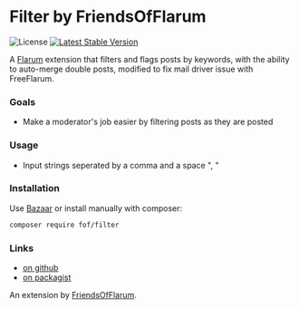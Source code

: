 # Filter by FriendsOfFlarum

![License](https://img.shields.io/badge/license-MIT-blue.svg) [![Latest Stable Version](https://img.shields.io/packagist/v/fof/filter.svg)](https://packagist.org/packages/fof/filter)

A [Flarum](http://flarum.org) extension that filters and flags posts by keywords, with the ability to auto-merge double posts, modified to fix mail driver issue with FreeFlarum.

### Goals

- Make a moderator's job easier by filtering posts as they are posted

### Usage

- Input strings seperated by a comma and a space ", "

### Installation

Use [Bazaar](https://discuss.flarum.org/d/5151-flagrow-bazaar-the-extension-marketplace) or install manually with composer:

```bash
composer require fof/filter
```

### Links

- [on github](https://github.com/friendsofflarum/filter)
- [on packagist](https://packagist.org/packages/fof/filter)

An extension by [FriendsOfFlarum](https://github.com/FriendsOfFlarum).
